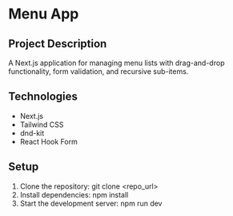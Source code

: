 # Menu App

## Project Description

A Next.js application for managing menu lists with drag-and-drop functionality, form validation, and recursive sub-items.

## Technologies

- Next.js
- Tailwind CSS
- dnd-kit
- React Hook Form

## Setup

1. Clone the repository: git clone <repo_url>
2. Install dependencies: npm install
3. Start the development server: npm run dev
